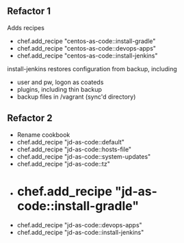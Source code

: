 ## Refactor 1
Adds recipes
* chef.add_recipe "centos-as-code::install-gradle"
* chef.add_recipe "centos-as-code::devops-apps"
* chef.add_recipe "centos-as-code::install-jenkins"

install-jenkins restores configuration from backup, including
* user and pw, logon as coateds
* plugins, including thin backup
* backup files in /vagrant (sync'd directory)

## Refactor 2
* Rename cookbook
* chef.add_recipe "jd-as-code::default"
* chef.add_recipe "jd-as-code::hosts-file"
* chef.add_recipe "jd-as-code::system-updates"
* chef.add_recipe "jd-as-code::tz"
* # chef.add_recipe "jd-as-code::install-gradle"
* chef.add_recipe "jd-as-code::devops-apps"
* chef.add_recipe "jd-as-code::install-jenkins"